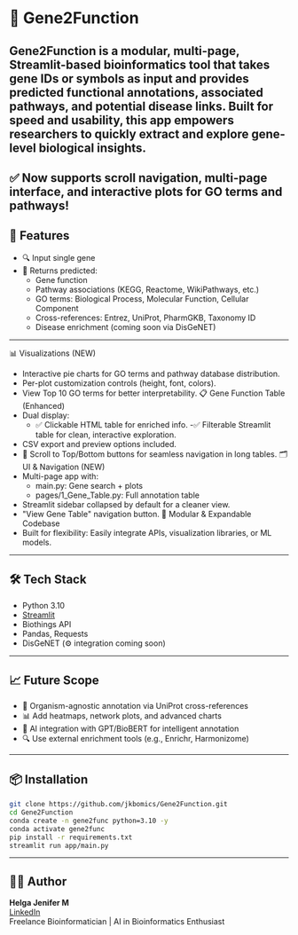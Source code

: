 # 🧬 Gene2Function

**Gene2Function** is a modular, multi-page, Streamlit-based bioinformatics tool that takes gene IDs or symbols as input and provides predicted functional annotations, associated pathways, and potential disease links. Built for speed and usability, this app empowers researchers to quickly extract and explore gene-level biological insights.
---
✅ Now supports scroll navigation, multi-page interface, and interactive plots for GO terms and pathways!
---

## 🚀 Features

- 🔍 Input single gene
- 🧠 Returns predicted:
  - Gene function
  - Pathway associations (KEGG, Reactome, WikiPathways, etc.)
  - GO terms: Biological Process, Molecular Function, Cellular Component
  - Cross-references: Entrez, UniProt, PharmGKB, Taxonomy ID
  - Disease enrichment (coming soon via DisGeNET)
 
---

📊 Visualizations (NEW)
  - Interactive pie charts for GO terms and pathway database distribution.
  - Per-plot customization controls (height, font, colors).
  - View Top 10 GO terms for better interpretability.
📋 Gene Function Table (Enhanced)
  - Dual display:
     - ✅ Clickable HTML table for enriched info.
     -✅ Filterable Streamlit table for clean, interactive exploration.
  - CSV export and preview options included.
  - 🔄 Scroll to Top/Bottom buttons for seamless navigation in long tables.
🗂️ UI & Navigation (NEW)
  - Multi-page app with:
    - main.py: Gene search + plots
    - pages/1_Gene_Table.py: Full annotation table
  - Streamlit sidebar collapsed by default for a cleaner view.
  - "View Gene Table" navigation button.
🔗 Modular & Expandable Codebase
  - Built for flexibility: Easily integrate APIs, visualization libraries, or ML models.

---

## 🛠️ Tech Stack

- Python 3.10
- [Streamlit](https://streamlit.io/)
- Biothings API
- Pandas, Requests
- DisGeNET (⚙️ integration coming soon)

---

## 📈 Future Scope

- 🧬 Organism-agnostic annotation via UniProt cross-references  
- 📊 Add heatmaps, network plots, and advanced charts 
- 🤖 AI integration with GPT/BioBERT for intelligent annotation  
- 🔍 Use external enrichment tools (e.g., Enrichr, Harmonizome)

---

## 📦 Installation

```bash
git clone https://github.com/jkbomics/Gene2Function.git
cd Gene2Function
conda create -n gene2func python=3.10 -y
conda activate gene2func
pip install -r requirements.txt
streamlit run app/main.py
```
---

## 👩‍💻 Author

**Helga Jenifer M**  
[LinkedIn](https://www.linkedin.com/in/helga-jenifer-m-208977147)  
Freelance Bioinformatician | AI in Bioinformatics Enthusiast 
